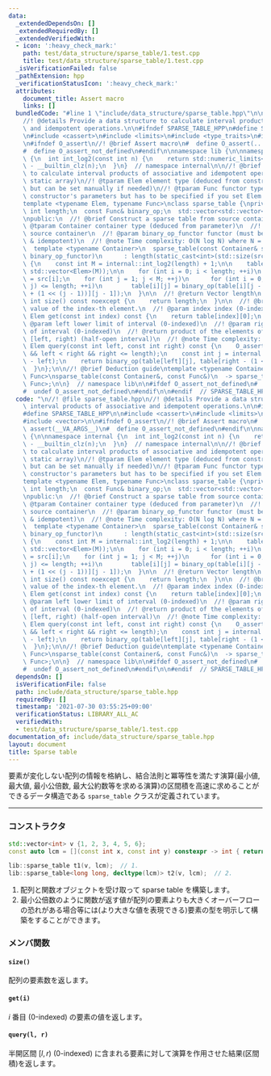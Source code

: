 ```yaml
---
data:
  _extendedDependsOn: []
  _extendedRequiredBy: []
  _extendedVerifiedWith:
  - icon: ':heavy_check_mark:'
    path: test/data_structure/sparse_table/1.test.cpp
    title: test/data_structure/sparse_table/1.test.cpp
  _isVerificationFailed: false
  _pathExtension: hpp
  _verificationStatusIcon: ':heavy_check_mark:'
  attributes:
    document_title: Assert macro
    links: []
  bundledCode: "#line 1 \"include/data_structure/sparse_table.hpp\"\n\n//! @file sparse_table.hpp\n\
    //! @details Provide a data structure to calculate interval products of associative\
    \ and idempotent operations.\n\n#ifndef SPARSE_TABLE_HPP\n#define SPARSE_TABLE_HPP\n\
    \n#include <cassert>\n#include <limits>\n#include <type_traits>\n#include <vector>\n\
    \n#ifndef O_assert\n//! @brief Assert macro\n#  define O_assert(...) assert(__VA_ARGS__)\n\
    #  define O_assert_not_defined\n#endif\n\nnamespace lib {\n\nnamespace internal\
    \ {\n  int int_log2(const int n) {\n    return std::numeric_limits<int>::digits\
    \ - __builtin_clz(n);\n  }\n}  // namespace internal\n\n//! @brief data structure\
    \ to calculate interval products of associative and idempotent operations (for\
    \ static array)\n//! @tparam Elem element type (deduced from constructor's parameters\
    \ but can be set manually if needed)\n//! @tparam Func functor type (deduced from\
    \ constructor's parameters but has to be specified if you set Elem manually)\n\
    template <typename Elem, typename Func>\nclass sparse_table {\nprivate:\n  const\
    \ int length;\n  const Func& binary_op;\n  std::vector<std::vector<Elem>> table;\n\
    \npublic:\n  //! @brief Construct a sparse table from source container\n  //!\
    \ @tparam Container container type (deduced from parameter)\n  //! @param src\
    \ source container\n  //! @param binary_op_functor functor (must be associative\
    \ & idempotent)\n  //! @note Time complexity: O(N log N) where N = size(src)\n\
    \  template <typename Container>\n  sparse_table(const Container& src, const Func&\
    \ binary_op_functor)\n      : length(static_cast<int>(std::size(src))), binary_op(binary_op_functor)\
    \ {\n    const int M = internal::int_log2(length) + 1;\n\n    table = std::vector(length,\
    \ std::vector<Elem>(M));\n\n    for (int i = 0; i < length; ++i)\n      table[i][0]\
    \ = src[i];\n    for (int j = 1; j < M; ++j)\n      for (int i = 0; i + (1 <<\
    \ j) <= length; ++i)\n        table[i][j] = binary_op(table[i][j - 1], table[i\
    \ + (1 << (j - 1))][j - 1]);\n  }\n\n  //! @return Vector length\n  [[nodiscard]]\
    \ int size() const noexcept {\n    return length;\n  }\n\n  //! @brief Get the\
    \ value of the index-th element.\n  //! @param index index (0-indexed)\n  [[nodiscard]]\
    \ Elem get(const int index) const {\n    return table[index][0];\n  }\n\n  //!\
    \ @param left lower limit of interval (0-indexed)\n  //! @param right upper limit\
    \ of interval (0-indexed)\n  //! @return product of the elements of an interval\
    \ [left, right) (half-open interval)\n  //! @note Time complexity: O(1)\n  [[nodiscard]]\
    \ Elem query(const int left, const int right) const {\n    O_assert(0 <= left\
    \ && left < right && right <= length);\n    const int j = internal::int_log2(right\
    \ - left);\n    return binary_op(table[left][j], table[right - (1 << j)][j]);\n\
    \  }\n};\n\n//! @brief Deduction guide\ntemplate <typename Container, typename\
    \ Func>\nsparse_table(const Container&, const Func&)\n  -> sparse_table<std::decay_t<decltype(*std::begin(std::declval<Container>()))>,\
    \ Func>;\n\n}  // namespace lib\n\n#ifdef O_assert_not_defined\n#  undef O_assert\n\
    #  undef O_assert_not_defined\n#endif\n\n#endif  // SPARSE_TABLE_HPP\n"
  code: "\n//! @file sparse_table.hpp\n//! @details Provide a data structure to calculate\
    \ interval products of associative and idempotent operations.\n\n#ifndef SPARSE_TABLE_HPP\n\
    #define SPARSE_TABLE_HPP\n\n#include <cassert>\n#include <limits>\n#include <type_traits>\n\
    #include <vector>\n\n#ifndef O_assert\n//! @brief Assert macro\n#  define O_assert(...)\
    \ assert(__VA_ARGS__)\n#  define O_assert_not_defined\n#endif\n\nnamespace lib\
    \ {\n\nnamespace internal {\n  int int_log2(const int n) {\n    return std::numeric_limits<int>::digits\
    \ - __builtin_clz(n);\n  }\n}  // namespace internal\n\n//! @brief data structure\
    \ to calculate interval products of associative and idempotent operations (for\
    \ static array)\n//! @tparam Elem element type (deduced from constructor's parameters\
    \ but can be set manually if needed)\n//! @tparam Func functor type (deduced from\
    \ constructor's parameters but has to be specified if you set Elem manually)\n\
    template <typename Elem, typename Func>\nclass sparse_table {\nprivate:\n  const\
    \ int length;\n  const Func& binary_op;\n  std::vector<std::vector<Elem>> table;\n\
    \npublic:\n  //! @brief Construct a sparse table from source container\n  //!\
    \ @tparam Container container type (deduced from parameter)\n  //! @param src\
    \ source container\n  //! @param binary_op_functor functor (must be associative\
    \ & idempotent)\n  //! @note Time complexity: O(N log N) where N = size(src)\n\
    \  template <typename Container>\n  sparse_table(const Container& src, const Func&\
    \ binary_op_functor)\n      : length(static_cast<int>(std::size(src))), binary_op(binary_op_functor)\
    \ {\n    const int M = internal::int_log2(length) + 1;\n\n    table = std::vector(length,\
    \ std::vector<Elem>(M));\n\n    for (int i = 0; i < length; ++i)\n      table[i][0]\
    \ = src[i];\n    for (int j = 1; j < M; ++j)\n      for (int i = 0; i + (1 <<\
    \ j) <= length; ++i)\n        table[i][j] = binary_op(table[i][j - 1], table[i\
    \ + (1 << (j - 1))][j - 1]);\n  }\n\n  //! @return Vector length\n  [[nodiscard]]\
    \ int size() const noexcept {\n    return length;\n  }\n\n  //! @brief Get the\
    \ value of the index-th element.\n  //! @param index index (0-indexed)\n  [[nodiscard]]\
    \ Elem get(const int index) const {\n    return table[index][0];\n  }\n\n  //!\
    \ @param left lower limit of interval (0-indexed)\n  //! @param right upper limit\
    \ of interval (0-indexed)\n  //! @return product of the elements of an interval\
    \ [left, right) (half-open interval)\n  //! @note Time complexity: O(1)\n  [[nodiscard]]\
    \ Elem query(const int left, const int right) const {\n    O_assert(0 <= left\
    \ && left < right && right <= length);\n    const int j = internal::int_log2(right\
    \ - left);\n    return binary_op(table[left][j], table[right - (1 << j)][j]);\n\
    \  }\n};\n\n//! @brief Deduction guide\ntemplate <typename Container, typename\
    \ Func>\nsparse_table(const Container&, const Func&)\n  -> sparse_table<std::decay_t<decltype(*std::begin(std::declval<Container>()))>,\
    \ Func>;\n\n}  // namespace lib\n\n#ifdef O_assert_not_defined\n#  undef O_assert\n\
    #  undef O_assert_not_defined\n#endif\n\n#endif  // SPARSE_TABLE_HPP\n"
  dependsOn: []
  isVerificationFile: false
  path: include/data_structure/sparse_table.hpp
  requiredBy: []
  timestamp: '2021-07-30 03:55:25+09:00'
  verificationStatus: LIBRARY_ALL_AC
  verifiedWith:
  - test/data_structure/sparse_table/1.test.cpp
documentation_of: include/data_structure/sparse_table.hpp
layout: document
title: Sparse table
---
```


要素が変化しない配列の情報を格納し、結合法則と冪等性を満たす演算(最小値, 最大値, 最小公倍数, 最大公約数等を求める演算)の区間積を高速に求めることができるデータ構造である `sparse_table` クラスが定義されています。

---

### コンストラクタ

```cpp
std::vector<int> v {1, 2, 3, 4, 5, 6};
const auto lcm = [](const int x, const int y) constexpr -> int { return std::lcm(x, y); };

lib::sparse_table t1(v, lcm);  // 1.
lib::sparse_table<long long, decltype(lcm)> t2(v, lcm);  // 2.
```

1. 配列と関数オブジェクトを受け取って sparse table を構築します。
1. 最小公倍数のように関数が返す値が配列の要素よりも大きくオーバーフローの恐れがある場合等には(より大きな値を表現できる)要素の型を明示して構築をすることができます。

### メンバ関数

#### `size()`

配列の要素数を返します。

#### `get(i)`

$i$ 番目 (0-indexed) の要素の値を返します。

#### `query(l, r)`

半開区間 $[l, r)$ (0-indexed) に含まれる要素に対して演算を作用させた結果(区間積)を返します。
